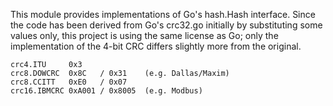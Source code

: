 This module provides implementations of Go's hash.Hash interface.
Since the code has been derived from Go's crc32.go initially by substituting some values only, this project is using the same license as Go; only the implementation of the 4-bit CRC differs slightly more from the original.

	crc4.ITU     0x3
	crc8.DOWCRC  0x8C   / 0x31    (e.g. Dallas/Maxim)
	crc8.CCITT   0xE0   / 0x07
	crc16.IBMCRC 0xA001 / 0x8005  (e.g. Modbus)
